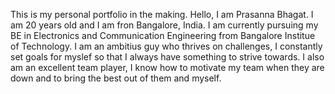 This is my personal portfolio in the making.
Hello, I am Prasanna Bhagat. I am 20 years old and I am fron Bangalore, India. I am currently pursuing my BE in Electronics and Communication Engineering from Bangalore Institue of Technology.
I am an ambitius guy who thrives on challenges, I constantly set goals for myslef so that I always have something to strive towards. I also am an excellent team player, I know how to motivate my team when they are down and to bring the best out of them and myself.  
